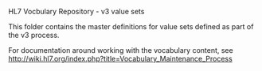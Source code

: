 HL7 Vocbulary Repository - v3 value sets

This folder contains the master definitions for 
value sets defined as part of the v3 process. 

For documentation around working with the vocabulary content,
see http://wiki.hl7.org/index.php?title=Vocabulary_Maintenance_Process
